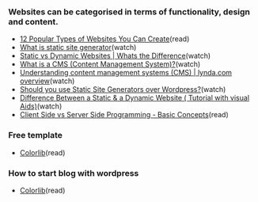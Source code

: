 ### Websites can be categorised in terms of functionality, design and content.
- [12 Popular Types of Websites You Can Create](https://www.hostgator.com/blog/popular-types-websites-create/)(read)
- [What is static site generator](https://www.youtube.com/results?search_query=static+site+generator)(watch)
- [Static vs Dynamic Websites | Whats the Difference](https://www.youtube.com/watch?v=4sP7fp3cp24)(watch)
- [What is a CMS (Content Management System)?](https://www.youtube.com/results?search_query=What+is+cms)(watch)
- [Understanding content management systems (CMS) | lynda.com overview](https://www.youtube.com/watch?v=cb8MkRr9gu0)(watch)
- [Should you use Static Site Generators over Wordpress?](https://www.youtube.com/watch?v=_NZJW7IoGR4)(watch)
- [Difference Between a Static & a Dynamic Website ( Tutorial with visual Aids)](https://www.youtube.com/watch?v=hlg6q6OFoxQ)(watch)
- [Client Side vs Server Side Programming - Basic Concepts](https://www.youtube.com/watch?v=1SwWo0wHx6Q)(read)

### Free template 
- [Colorlib](https://colorlib.com/wp/)(read)


### How to start blog with wordpress
- [Colorlib](https://colorlib.com)(read)
